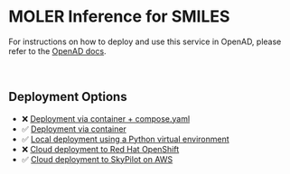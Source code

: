 # MOLER Inference for SMILES

<!-- description -->
<!-- /description -->

For instructions on how to deploy and use this service in OpenAD, please refer to the [OpenAD docs](https://openad.accelerate.science/docs/model-service/prepackaged-models).

<br>

## Deployment Options

- ❌ [Deployment via container + compose.yaml](https://openad.accelerate.science/docs/model-service/prepackaged-models#deployment-via-container-composeyml)
- ✅ [Deployment via container](https://openad.accelerate.science/docs/model-service/prepackaged-models#containerizing-a-model)
- ✅ [Local deployment using a Python virtual environment](https://openad.accelerate.science/docs/model-service/prepackaged-models)
- ❌ [Cloud deployment to Red Hat OpenShift](https://openad.accelerate.science/docs/model-service/prepackaged-models)
- ✅ [Cloud deployment to SkyPilot on AWS](https://openad.accelerate.science/docs/model-service/prepackaged-models/#deploying-to-skypilot-on-aws)